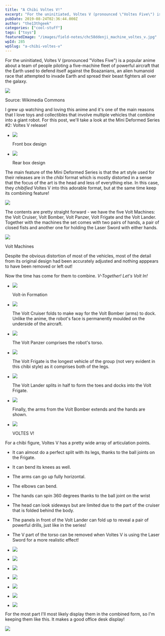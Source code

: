 ```yaml
---
title: "A Chibi Voltes V!"
excerpt: "For the uninitiated, Voltes V (pronounced \"Voltes Five\") is a popular anime about a team of people piloting a five-machine fleet of powerful aircraft that the…"
pubDate: 2019-08-24T02:36:44.000Z
author: "the13thgeek"
categories: ["cool-stuff"]
tags: ["toys"]
featuredImage: "/images/field-notes/chc58ddenji_machine_voltes_v.jpg"
wpId: 285
wpSlug: "a-chibi-voltes-v"
---
```


For the uninitiated, Voltes V (pronounced "Voltes Five") is a popular anime about a team of people piloting a five-machine fleet of powerful aircraft that the Earth used to defend itself against the Boazanians, an alien humanoid race that attempted to invade Earth and spread their beast fighters all over the galaxy.

![](/images/field-notes/chc58ddenji_machine_voltes_v.jpg)

Source: Wikimedia Commons

I grew up watching and loving this anime and it's one of the main reasons that I love toys and collectibles that involve multiple vehicles that combine into a giant robot. For this post, we'll take a look at the Mini Deformed Series #2: Voltes V release!

*   ![](/images/field-notes/20190823_201624.png)
    
    Front box design
    
*   ![](/images/field-notes/20190823_201635.png)
    
    Rear box design
    

The main feature of the Mini Deformed Series is that the art style used for their releases are in the _chibi_ format which is mostly distorted in a sense that the focus of the art is the head and less of everything else. In this case, they _chibified_ Voltes V into this adorable format, but at the same time keep its combining feature!

![](/images/field-notes/20190823_201720.png)

The contents are pretty straight forward - we have the five Volt Machines: the Volt Cruiser, Volt Bomber, Volt Panzer, Volt Frigate and the Volt Lander. Together with the machines the set comes with two pairs of hands, a pair of closed fists and another one for holding the Laser Sword with either hands.

![](/images/field-notes/20190823_202005.png)

Volt Machines

Despite the obvious distortion of most of the vehicles, most of the detail from its original design had been accurately adjusted and nothing apppears to have been removed or left out!

Now the time has come for them to combine. _V-Together! Let's Volt In!_

*   ![](/images/field-notes/20190823_202056.png)
    
    Volt-in Formation
    
*   ![](/images/field-notes/20190823_202345.png)
    
    The Volt Cruiser folds to make way for the Volt Bomber (arms) to dock. Unlike the anime, the robot's face is permanently moulded on the underside of the aircraft.
    
*   ![](/images/field-notes/20190823_202532.png)
    
    The Volt Panzer comprises the robot's torso.
    
*   ![](/images/field-notes/20190823_202831.png)
    
    The Volt Frigate is the longest vehicle of the group (not very evident in this chibi style) as it comprises both of the legs.
    
*   ![](/images/field-notes/20190823_202935.png)
    
    The Volt Lander splits in half to form the toes and docks into the Volt Frigate.
    
*   ![](/images/field-notes/20190823_203053.png)
    
    Finally, the arms from the Volt Bomber extends and the hands are shown.
    
*   ![](/images/field-notes/20190823_203154.png)
    
    VOLTES V!
    

For a chibi figure, Voltes V has a pretty wide array of articulation points.

*   It can almost do a perfect split with its legs, thanks to the ball joints on the Frigate.
*   It can bend its knees as well.
*   The arms can go up fully horizontal.
*   The elbows can bend.
*   The hands can spin 360 degrees thanks to the ball joint on the wrist
*   The head can look sideways but are limited due to the part of the cruiser that is folded behind the body.
*   The panels in front of the Volt Lander can fold up to reveal a pair of powerful drills, just like in the series!
*   The V part of the torso can be removed when Voltes V is using the Laser Sword for a more realistic effect!

*   [![](/images/field-notes/20190823_203243.png)](/images/field-notes/20190823_203243.png)
    
*   [![](/images/field-notes/20190823_203326.png)](/images/field-notes/20190823_203326.png)
    
*   [![](/images/field-notes/20190823_203420.png)](/images/field-notes/20190823_203420.png)
    
*   [![](/images/field-notes/20190823_203445.png)](/images/field-notes/20190823_203445.png)
    
*   [![](/images/field-notes/20190823_203517.png)](/images/field-notes/20190823_203517.png)
    
*   [![](/images/field-notes/20190823_203537.png)](/images/field-notes/20190823_203537.png)
    
*   [![](/images/field-notes/20190823_203830.png)](/images/field-notes/20190823_203830.png)
    

For the most part I'll most likely display them in the combined form, so I'm keeping them like this. It makes a good office desk display!

![](/images/field-notes/20190823_203714.png)